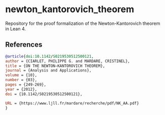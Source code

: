 # newton_kantorovich_theorem
Repository for the proof formalization of the Newton-Kantorovich theorem in Lean 4.

## References
```bibtex
@article{doi:10.1142/S0219530512500121,
author = {CIARLET, PHILIPPE G. and MARDARE, CRISTINEL},
title = {ON THE NEWTON–KANTOROVICH THEOREM},
journal = {Analysis and Applications},
volume = {10},
number = {03},
pages = {249-269},
year = {2012},
doi = {10.1142/S0219530512500121},

URL = {https://www.ljll.fr/mardare/recherche/pdf/NK_AA.pdf}
}
```